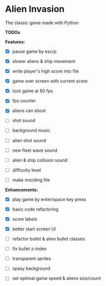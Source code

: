 # Alien Invasion

The classic game made with Python

**TODOs**

**Features:**
- [x] pause game by esc/p
- [x] slower aliens & ship movement
- [x] write player's high score into file
- [x] game over screen with current score
- [x] lock game at 60 fps
- [x] fps counter
- [x] aliens can shoot
- [ ] shot sound
- [ ] background music
- [ ] alien shot sound
- [ ] new fleet wave sound
- [ ] alien & ship collision sound
- [ ] difficulty level
- [ ] make msi/dmg file


**Enhancements:**
- [x] play game by enter/space key press
- [x] basic code refactoring
- [x] score labels
- [x] better start screen UI
- [ ] refactor bullet & alien bullet classes
- [ ] fix bullet z-index
- [ ] transparent sprites
- [ ] spasy background
- [ ] set optimal game speed & aliens size/count

